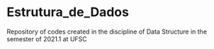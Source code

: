 # Estrutura_de_Dados
Repository of codes created in the discipline of Data Structure in the semester of 2021.1 at UFSC
